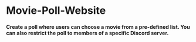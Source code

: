 # Movie-Poll-Website
####  Create a poll where users can choose a movie from a pre-defined list. You can also restrict the poll to members of a specific Discord server.
